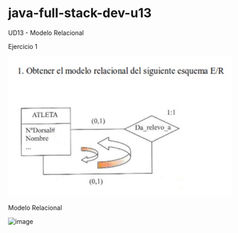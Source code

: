 # java-full-stack-dev-u13

UD13 - Modelo Relacional

Ejercicio 1

![image](https://github.com/JagaScripts/java-full-stack-dev-u13/blob/master/ejercicio1.jpg)

Modelo Relacional

![image](https://github.com/JagaScripts/java-full-stack-dev-u13/blob/master/ejercicioER.jpg)



